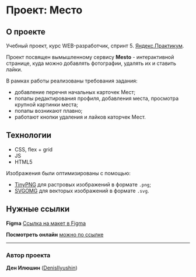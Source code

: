 # Проект: Место

## О проекте

Учебный проект, курс WEB-разработчик, спринт 5. [Яндекс.Практикум](https://practicum.yandex.ru/).

Проект посвящен вымышленному сервису **Mesto** - интерактивной странице, куда 
можно добавлять фотографии, удалять их и ставить лайки.

В рамках работы реализованы требования задания:
- добавление перечня начальных карточек Мест;
- попапы редактирования профиля, добавления места, просмотра крупной картинки места;
- попапы возникают плавно;
- работают кнопки удаления и лайков каторчек Мест.

## Технологии

- CSS, flex + grid
- JS
- HTML5

Изображения были оптимизированы с помощью:
- [TinyPNG](https://tinypng.com/) для растровых изображений в формате `.png`;
- [SVGOMG](https://jakearchibald.github.io/svgomg/) для векторых изображений в формате `.svg`.

## Нужные ссылки

**Figma**
[Ссылка на макет в Figma](https://www.figma.com/file/bjyvbKKJN2naO0ucURl2Z0/JavaScript.-Sprint-5?node-id=0%3A1)

**Посмотреть онлайн**
[можно по ссылке](https://denisilyushin.github.io/mesto/)

---
### Автор проекта

**Ден Илюшин** ([DenisIlyushin](https://github.com/DenisIlyushin/))